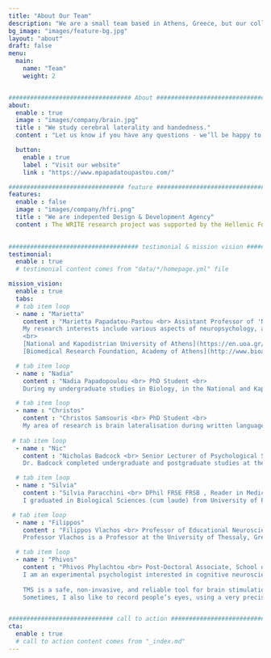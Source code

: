 ```yaml
---
title: "About Our Team"
description: "We are a small team based in Athens, Greece, but our collaborations extend across the globe."
bg_image: "images/feature-bg.jpg"
layout: "about"
draft: false
menu:
  main:
    name: "Team"
    weight: 2


################################## About #####################################
about:
  enable : true
  image : "images/company/brain.jpg"
  title : "We study cerebral laterality and handedness."
  content : "Let us know if you have any questions - we’ll be happy to answer them!"

  button:
    enable : true
    label : "Visit our website"
    link : "https://www.mpapadatoupastou.com/"

################################ feature #####################################
features:
  enable : false
  image : "images/company/hfri.png"
  title : "We are indepented Design & Development Agency"
  content : The WRITE research project was supported by the Hellenic Foundation for Research and Innovation (H.F.R.I.) under the “1st Call for H.F.R.I. Research Projects to support Faculty Members & Researchers and the Procurement of High-and the procurement of high-cost research equipment grant.
  

#################################### testimonial & mission vision #######################################
testimonial:
  enable : true
  # testimonial content comes from "data/*/homepage.yml" file

mission_vision:
  enable : true
  tabs:
  # tab item loop
  - name : "Marietta"
    content : "Marietta Papadatou-Pastou <br> Assistant Professor of 'Neuropsychology – Language Functions' <br>
    My research interests include various aspects of neuropsychology, as well as cognitive neuroscience and experimental psychology. I have also developed an interest in the contributions of neuroscience in the educational process, i.e. in the new field of educational neuroscience. The main focus of my work is on behavioural and brain lateralization (i.e., handedness and brain asymmetry), in healthy adults and children as well as in students with special education needs (students with dyslexia, dysgraphia, hearing impaired students, students in the Autism Spectrum, and students with low or high IQ). I am employing behavioural and brain imaging techniques (functional transcranial Doppler ultrasound, fTCD) and I am a member of the Consortium on Language Asymmetry (COLA). I have also worked in neuropsychopharmacology, using functional magnetic resonance imaging (fMRI) to investigate the neural and behavioral effects of antidepressant drug action and of mood induction on autobiographical memory. I am further interested in meta-science, with a special focus on meta-analysis, and fascinated about reproducible research. I am a member of the Psychological Science Accelerator (PSA), where I have also served as an Assistant Director for the Ethics Review Committee. I am also usually happy to collect Greek data for fellow researchers doing cross-cultural work. On the applied side, I am a Research Associate for iConcipio, an online support provider based in London UK. iConcipio has developed an online support system for psycholocal and study skills difficulties faced by students in Higher Education, under the name MePlusMe. Last but not least, I am interested in science outreach, giving talks, writing a column named “Let’s Science” for a8inea.com, and writing short articles in the Greek press. <br>
    <br>
    [National and Kapodistrian University of Athens](https://en.uoa.gr/) <br>
    [Biomedical Research Foundation, Academy of Athens](http://www.bioacademy.gr/home)"

  # tab item loop
  - name : "Nadia"
    content : "Nadia Papadopoulou <br> PhD Student <br>
    During my undergraduate studies in Biology, in the National and Kapodistrian University of Athens (NKUA), my keen interest in studying the nervous system and behavior grew. Therefore, I proceeded with the Athens International Master’s Programme in Neurosciences, offered by the NKUA, in order to focus on the brain and how its functions are interpreted into behavior. For my PhD, I am pleased to study the lateralization of the brain in the process of written language both in adults and in children with dyslexia and/or dysgraphia, but also how lateralization patterns can be altered after a phonological intervention in children with dyslexia."

  # tab item loop
  - name : "Christos"
    content : "Christos Samsouris <br> PhD Student <br>
    My area of research is brain lateralisation during written language production using functional Transcranial Dopler sonography (fTDC). I am also interested in implementing modern tools for better and more meaningful processing of neuroimaging data."
 
 # tab item loop
  - name : "Nic"
    content : "Nicholas Badcock <br> Senior Lecturer of Psychological Science, University of Western Australia <br>
    Dr. Badcock completed undergraduate and postgraduate studies at the University of Western Australia (UWA). He spent 11 years as a postdoc including time at Oxford University working with Professor Dorothy Bishop and Macquarie University working with Prof. Geneveive McArthur within the Reading Program of the Australian Research Council Centre of Excellence in Cognition and its Disorders. In 2020, he returned to UWA as a Senior Lecturer in the School of Psychological Science. Dr. Badcock is a developmental cognitive neuroscientist, interested in how perceptual and attentional capacities underpin complex functioning such as how cognitive control relates to reading ability. His research focuses on learning difficulties and exceptional development with the aim of contributing to scientific understanding as well as translation for education and intervention. He conducts these enquiries using behavioural psychophysics and neuroimaging techniques (e.g., electroencephalography, functional transcranial Doppler ultrasound, and functional magnetic resonance imaging)."

  # tab item loop
  - name : "Silvia"
    content : "Silvia Paracchini <br> DPhil FRSE FRSB , Reader in Medicine University of St Andrews <br>
    I graduated in Biological Sciences (cum laude) from University of Pavia in 1998 and obtained a DPhil in Human Genetics from Oxford University in 2003. My project, supervised by Dr Chris Tyler-Smith and Prof. Ed Southern involved the development of genotyping methods and screening of large cohorts for genetic associations with prostate cancer and male infertility. I conducted my post-doctoral training in Prof. Anthony Monaco’s group at the Welcome Trust Centre for Human Genetics, Oxford University. In 2011 I was awarded a Royal Society University Research Fellowship to set up my group at St Andrews. In 2013 I became member of the Young Academy of Scotland. In 2018 I was elected Fellow of the Royal Society of Biology (FRSB) and in 2019 I became a Fellow of the Royal Society of Edinburgh (FRSE) and was promoted to Reader. I lead the St Andrews Bioinformatics Unit and I am the co-Director of the the Institute of Behavioural and Neural Sciences."

 # tab item loop
  - name : "Filippos"
    content : "Filippos Vlachos <br> Professor of Educational Neuroscience & Developmental Disorders, University of Thessaly <br>
    Professor Vlachos is a Professor at the University of Thessaly, Greece, where he has taught and conducted research since 1997 and Director of Educational Neuroscience and Developmental Disorders Laboratory. He is the author of the book Handedness: Myths and Reality (in Greek), editor of the book Brain, Learning & Special Education (in Greek) and co-editor in three more scientific editions. He has published more than 160 articles in referred national & international journals, book chapters and congress proceedings, with more than 1300 known citations. His research interests include the investigation of the neural mechanisms of reading, numerical cognition, attention and their attendant difficulties including learning difficulties and other developmental disorders as they relate to education, as well as the relationship between brain laterality and cognitive abilities."

  # tab item loop
  - name : "Phivos"
    content : "Phivos Phylachtou <br> Post-Doctoral Associate, School of Physical Therapy, University of Western Ontario <br>
    I am an experimental psychologist interested in cognitive neuroscience. In short, I spend most of my time bringing people into a lab, having them play weird, boring, video games, while zapping their brain using magnetic pulses, with a machine called Transcranial Magnetic Stimulator (TMS). <br> 
    
    TMS is a safe, non-invasive, and reliable tool for brain stimulation. I use it to understand how the brain processes visual information. You can read more on that [here](https://phivph.github.io/projects.html). <br> 
    Sometimes, I also like to record people’s eyes, using a very precise camera, commonly known as an eye-tracker, while they’re playing these boring games. With the eye-tracker, I can measure where the eye is looking or how the pupil size is changing with amazing temporal precision, of up to a thousand measures a second! In general, I am excited to understand how we make sense of the world around us. "


############################# call to action #################################
cta:
  enable : true
  # call to action content comes from "_index.md"
---
```

